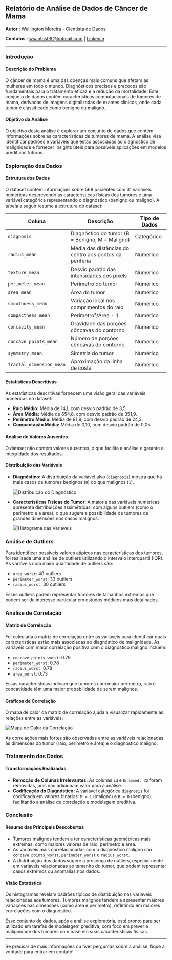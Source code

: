 ## **Relatório de Análise de Dados de Câncer de Mama**

**Autor** : Wellington Moreira - Cientista de Dados

**Contatos** : wsantos08@hotmail.com | [Linkedin](https://www.linkedin.com/in/wellington-moreira-santos)

---

### **Introdução**

#### **Descrição do Problema**
O câncer de mama é uma das doenças mais comuns que afetam as mulheres em todo o mundo. Diagnósticos precisos e precoces são fundamentais para o tratamento eficaz e a redução da mortalidade. Este conjunto de dados contém características computacionais de tumores de mama, derivadas de imagens digitalizadas de exames clínicos, onde cada tumor é classificado como benigno ou maligno.

#### **Objetivo da Análise**
O objetivo desta análise é explorar um conjunto de dados que contém informações sobre as características de tumores de mama. A análise visa identificar padrões e variáveis que estão associadas ao diagnóstico de malignidade e fornecer insights úteis para possíveis aplicações em modelos preditivos futuros.

### **Exploração dos Dados**

#### **Estrutura dos Dados**
O dataset contém informações sobre 569 pacientes com 31 variáveis numéricas descrevendo as características físicas dos tumores e uma variável categórica representando o diagnóstico (benigno ou maligno). A tabela a seguir resume a estrutura do dataset:

| Coluna                   | Descrição                                                  | Tipo de Dados |
|--------------------------|------------------------------------------------------------|---------------|
| `diagnosis`               | Diagnóstico do tumor (B = Benigno, M = Maligno)            | Categórico    |
| `radius_mean`             | Média das distâncias do centro aos pontos da periferia     | Numérico      |
| `texture_mean`            | Desvio padrão das intensidades dos pixels                  | Numérico      |
| `perimeter_mean`          | Perímetro do tumor                                         | Numérico      |
| `area_mean`               | Área do tumor                                              | Numérico      |
| `smoothness_mean`         | Variação local nos comprimentos do raio                    | Numérico      |
| `compactness_mean`        | Perímetro²/Área - 1                                        | Numérico      |
| `concavity_mean`          | Gravidade das porções côncavas do contorno                 | Numérico      |
| `concave points_mean`     | Número de porções côncavas do contorno                     | Numérico      |
| `symmetry_mean`           | Simetria do tumor                                          | Numérico      |
| `fractal_dimension_mean`  | Aproximação da linha de costa                              | Numérico      |

#### **Estatísticas Descritivas**
As estatísticas descritivas fornecem uma visão geral das variáveis numéricas no dataset:

- **Raio Médio:** Média de 14,1, com desvio padrão de 3,5.
- **Área Média:** Média de 654,8, com desvio padrão de 351,9.
- **Perímetro Médio:** Média de 91,9, com desvio padrão de 24,3.
- **Compactação Média:** Média de 0,10, com desvio padrão de 0,05.

#### **Análise de Valores Ausentes**
O dataset não contém valores ausentes, o que facilita a análise e garante a integridade dos resultados.

#### **Distribuição das Variáveis**
- **Diagnóstico:** A distribuição da variável alvo (`diagnosis`) mostra que há mais casos de tumores benignos (`0`) do que malignos (`1`).
  
  ![Distribuição do Diagnóstico](.imgs/feat_diagnosis.png)

- **Características Físicas do Tumor:** A maioria das variáveis numéricas apresenta distribuições assimétricas, com alguns outliers (como o perímetro e a área), o que sugere a possibilidade de tumores de grandes dimensões nos casos malignos.
  
  ![Histograma das Variáveis](.imgs/hist.png)

### **Análise de Outliers**
Para identificar possíveis valores atípicos nas características dos tumores, foi realizada uma análise de outliers utilizando o intervalo interquartil (IQR). As variáveis com maior quantidade de outliers são:

- `area_worst`: 40 outliers
- `perimeter_worst`: 33 outliers
- `radius_worst`: 30 outliers

Esses outliers podem representar tumores de tamanhos extremos que podem ser de interesse particular em estudos médicos mais detalhados.

### **Análise de Correlação**

#### **Matriz de Correlação**
Foi calculada a matriz de correlação entre as variáveis para identificar quais características estão mais associadas ao diagnóstico de malignidade. As variáveis com maior correlação positiva com o diagnóstico maligno incluem:

- `concave points_worst`: 0.79
- `perimeter_worst`: 0.78
- `radius_worst`: 0.78
- `area_worst`: 0.73

Essas características indicam que tumores com maior perímetro, raio e concavidade têm uma maior probabilidade de serem malignos.

#### **Gráficos de Correlação**
O mapa de calor da matriz de correlação ajuda a visualizar rapidamente as relações entre as variáveis:

![Mapa de Calor da Correlação](.imgs/heatmap.png)

As correlações mais fortes são observadas entre as variáveis relacionadas às dimensões do tumor (raio, perímetro e área) e o diagnóstico maligno.

### **Tratamento dos Dados**

#### **Transformações Realizadas**
- **Remoção de Colunas Irrelevantes:** As colunas `id` e `Unnamed: 32` foram removidas, pois não adicionam valor para a análise.
- **Codificação do Diagnóstico:** A variável categórica `diagnosis` foi codificada em valores binários: `M = 1` (maligno) e `B = 0` (benigno), facilitando a análise de correlação e modelagem preditiva.

### **Conclusão**

#### **Resumo das Principais Descobertas**
- Tumores malignos tendem a ter características geométricas mais extremas, como maiores valores de raio, perímetro e área.
- As variáveis mais correlacionadas com o diagnóstico maligno são `concave points_worst`, `perimeter_worst` e `radius_worst`.
- A distribuição dos dados sugere a presença de outliers, especialmente em variáveis relacionadas ao tamanho do tumor, que podem representar casos extremos ou anomalias nos dados.

#### **Visão Estatística**
Os histogramas revelam padrões típicos de distribuição nas variáveis relacionadas aos tumores. Tumores malignos tendem a apresentar maiores variações nas dimensões (como área e perímetro), refletindo em maiores correlações com o diagnóstico.

Esse conjunto de dados, após a análise exploratória, está pronto para ser utilizado em tarefas de modelagem preditiva, com foco em prever a malignidade dos tumores com base em suas características físicas.

---

Se precisar de mais informações ou tiver perguntas sobre a análise, fique à vontade para entrar em contato!
